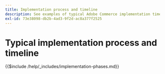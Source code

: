 ```yaml
---
title: Implementation process and timeline
description: See examples of typical Adobe Commerce implementation timelines and timeline activities.
exl-id: 73e38098-db2b-4ad3-9f2d-ac8a377f2525
---
```


# Typical implementation process and timeline

{{$include /help/_includes/implementation-phases.md}}

